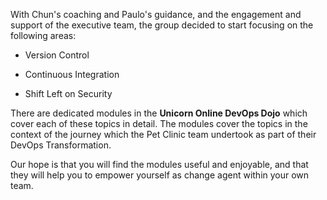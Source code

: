 
With Chun's coaching and Paulo's guidance, and the engagement and support of the executive team, the group decided to start focusing on the following areas:

* Version Control

* Continuous Integration

* Shift Left on Security

There are dedicated modules in the **Unicorn Online DevOps Dojo** which cover each of these topics in detail. The modules cover the topics in the context of the journey which the Pet Clinic team undertook as part of their DevOps Transformation.

Our hope is that you will find the modules useful and enjoyable, and that they will help you to empower yourself as change agent within your own team.
